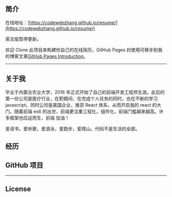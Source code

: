 ## 简介

在线地址：[https://codewebzhang.github.io/resume/](https://codewebzhang.github.io/resume/)

英文版暂停更新。

欢迎 Clone 此项目来构建你自己的在线简历，GitHub Pages 的使用可移步到我的博客文章[GitHub Pages Introduction](https://codewebzhang.github.io)。

---

## 关于我

毕业于内蒙古农业大学，2016 年正式开始了自己的前端开发工程师生涯。此后的第一份公司是医疗行业，在职期间，在完成个人任务的同时，也在不断的学习 javascript。同时公司是美国企业，推崇 React 体系，从而开启我的 react 的大门。随着前端 es6 的出世，前端更注重工程化，组件化，前端门槛越来越高。许多框架也应运而生，前端 加油！

<!-- 有着坚实的前端开发基础，并且一直保持对新技术的学习热情。熟练使用 HTML5、CSS3 以及 JavaScript(jQuery,Zepto)；对流行的前端开发框架，比如 Bootstrap3 和 Foundation5 都有实际开发项目；能熟练使用前端开发工具，比如 Gulp.js、Seajs、webpack 和 Less 等等；学习了 AngularJS 和 React，但更加喜欢轻巧、高性能、可组件化的 MVVM 框架 Vue.js，并在实际的开发项目中使用；学习了 Node.js(Express)、ECMAScript6，MongoDB 等技术，希望在往后的开发项目中得到实践提升。这里是 [自己的前端开发记录](https://codewebzhang.github.io) 。后面也有新的前端开发实习生加入团队，锻炼了一定的管理能力。

乐于分享，长期活跃在 GitHub 上，有不少开源的项目。有 [个人的技术博客](http://cody1991.github.io/index.html) ，使用 Jekyll 搭建，分享一些前端开发经验和工具。 在前端开发社区发布过教程，比如 [一个简单的 Vue.js 实践教程](https://segmentfault.com/a/1190000006776243) ，希望自己的学习经验能带给别人帮助。 英语过了六级，对英文书籍和网站的阅读无太多障碍，翻译了 [《The Majesty Of Vue.js》](https://leanpub.com/vuejs) 一书。 -->

爱读书，爱听歌，爱游泳，爱跑步，爱爬山。代码不是生活的全部。

## 经历

<!--
2014 年 6 月，毕业于中山大学，2014 年 4 月开始了自己的前端开发工程师生涯。第一家的时候自己还是一个职场新人，主要是在实际项目中不断学习，提升自己的前端开发技能和经验。第二家的时候自己作为公司唯一的一个前端开发工程师，负责公司所有前端开发任务，其后有个前端开发实习生加入团队，在一边认真有质量地完成公司任务以为，带领实习生一起进行学习。

- 2015.04~2016.10 深圳市暖柚科技有限公司 这段时间是自己前端开发技能得到不少提高的阶段。自己是公司的第一个前端，公司的官网、日常的运营页面、管理后台的页面优化、APP 内的 webview 页面、手机端的活动页面、视频直播页面、游戏等等都是自己一个人来完成。工作非常饱和，但是在闲暇时候抽空学了很多新的框架和库，对 AngularJS 和 React 有了一定的了解，而选择了轻巧、高性能、可组件化的 Vue.js 作为主攻的 MVVM 框架，开始涉及 webpack，ECMAScript6，Node.js(Express)等的学习，熟练使用 npm、Bower、Gulp.js 等工具,并且在自己的一个 GitHub 项目 [自己的前端开发记录](https://github.com/cody1991/learn) 中可以看到我长期保持着对最新技术的学习热度。

- 2014.04~2014.12 精准分众传媒有限公司 日常工作围绕移动前端页面的制作，开发公司的后台页面，官网以及一些 PC 端的活动和页面。业余时间，积极学习和掌握了非常多的技术，比如 Jekyll、Less、Bootstrap3,Foundation 5,Framework 7。开始泡在 GitHub 上学习开源框架和分享自己的学习经验，对原生 JavaScript 的理解和认知也提升了不少。

- 2010.09~2014.09 中山大学 在四年的大学生活中我主要学习了比如操作系统，计算机网络，C/C++编程语言，数据结构，编译原理和软件工程导论等等。而在 2013 年 10 月开始自学前端开发，在毕业前自学并熟悉掌握了 HTML，CSS 和 jQuery，并且也打下了不错的原生 JavaScript 基础。 -->

## GitHub 项目

<!-- 因为想要自己前端开发学习中的所得所想以及碰到的有用的前端开发工具分享出来，就通过 GitHub Pages 和 Jekyll 从零开始搭建出了自己的个人博客，包含了 Vue.js 教程、Gulp.js 教程、Sublime Text、GitHub Pages 搭建等等博客。

[项目地址](https://codewebzhang.github.io/resume/) / [主页](https://codewebzhang)

---

一直保持着前端开发技术的学习和记录笔记，在这个项目中可以看到诸如 Vue.js、Vue v2、Vuex、AngularJS、Node.js、Express、ECMAScript 6、HTML 5 Canvas、Flex 布局、PHP、webpack 和 Gulp.js 等等的学习记录。

[项目地址](https://github.com/cody1991/learn)

---

使用 WebGL(three.js 框架)编写的 3D 网页项目。

[项目地址](https://github.com/cody1991/webgltang) / [主页](http://cody1991.github.io/webgltang/)

---

公司前端开发团队的 GitHub Organizations，里面存放着日常开发中的 Vue.js、Express、webpack、Gulp.js 等等的脚手架，以及前端开发模板和一份完整的公司前端开发规范，避免重复造轮子。

[项目地址](https://github.com/bear-front-end) -->

<!-- ---

自己写的一套 Gulp.js 模板，使用 Gulp.js 这个自动化构造工具增强我们的前端开发流程。

[项目地址](https://github.com/cody1991/gulp-template)

## 公司项目

负责随遇直播 APP 产品分享出来的直播页面，主要使用了 MediaElement.js、Socket.IO、iScroll 5、Swiper 和 CSS3 动画等技术。兼容 PC 和移动端，用户可以观看直播，实时获取房间访客列表、用户评论列表和主播信息，也可以进行评论和点赞，与主播互动，观看回播视频。可以进入 [结束页面](http://api.impingo.me/miniSite/liveEndPage?sessionID=7b37cc506c536eea00&sessionToken=e1a15017c5&liveID=94336&userID=1495955&peerID=9728B66C7B326B407E48A61AE53B70DC) ，选择观看热门直播。

[回播页面](http://api.impingo.me/miniSite/livePage?liveID=9311d5a9d)

---

公司官网 PC 版本和 [移动版本](http://www.impingo.me/homepage/m/index.html) 的构建。使用 Gulp.js、CSS3 动画和百度地图等技术。

[主页](http://www.impingo.me/homepage/index.html)

---

负责公司随遇直播 APP 产品内的 H5 页面，负责公司随遇 APP 产品 H5 端的迷你版本，负责公司运营活动页面，比如 [主播生活日记系列](http://a.impingo.me/static/nice/nice14/index.html) 、 [七夕湿身游戏](http://wx.impingo.me/static/iceChallenge/index.html?source_iceChallenge)、 [我是直播歌手投票页面](http://a.impingo.me/static/activity/singer/preselection.html)、 以及 PV 过百万的 元气校花 H5 活动 等等。主要日常使用的技术、库和框架有：Vue.js、vue-resource、vue-router、FastClick、Swiper、Animate.css、jQuery.lazyload 和 Lightbox 等等。

[元气校花示例页面（已下线）](http://a.impingo.me/activity/showRecommendH5?isFamous=1&openId=o4s3LjjIznRpPupFFoXwem4RD9Hs) |
[元气校花示例页面（已下线）](http://a.impingo.me/activity/showRecommend32?isFamous=1&openId=o4s3LjjIznRpPupFFoXwem4RD9Hs#107) -->

---

## License
